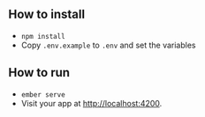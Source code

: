 ## How to install

* `npm install`
* Copy `.env.example` to `.env` and set the variables

## How to run

* `ember serve`
* Visit your app at [http://localhost:4200](http://localhost:4200).

